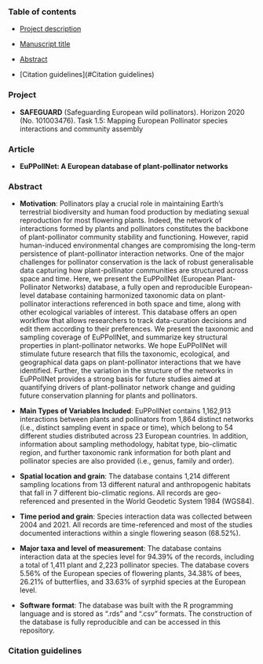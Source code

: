### Table of contents

* [Project description](#Project)

* [Manuscript title](#Article)

* [Abstract](#Abstract)

* [Citation guidelines](#Citation guidelines)




### Project

- **SAFEGUARD** (Safeguarding European wild pollinators). Horizon 2020 (No. 101003476). Task 1.5: Mapping European Pollinator species interactions and community assembly

### Article

- **EuPPollNet: A European database of plant-pollinator networks**

### Abstract

- **Motivation**: Pollinators play a crucial role in maintaining Earth’s terrestrial biodiversity and human food production by mediating sexual reproduction for most flowering plants. Indeed, the network of interactions formed by plants and pollinators constitutes the backbone of plant-pollinator community stability and functioning. However, rapid human-induced environmental changes are compromising the long-term persistence of plant-pollinator interaction networks. One of the major challenges for pollinator conservation is the lack of robust generalisable data capturing how plant-pollinator communities are structured across space and time. Here, we present the EuPPollNet (European Plant-Pollinator Networks) database, a fully open and reproducible European-level database containing harmonized taxonomic data on plant-pollinator interactions referenced in both space and time, along with other ecological variables of interest. This database offers an open workflow that allows researchers to track data-curation decisions and edit them according to their preferences. We present the taxonomic and sampling coverage of EuPPollNet, and summarize key structural properties in plant-pollinator networks. We hope EuPPollNet will stimulate future research that fills the taxonomic, ecological, and geographical data gaps on plant-pollinator interactions that we have identified. Further, the variation in the structure of the networks in EuPPollNet provides a strong basis for future studies aimed at quantifying drivers of plant-pollinator network change and guiding future conservation planning for plants and pollinators.

- **Main Types of Variables Included**: EuPPollNet contains 1,162,913 interactions between plants and pollinators from 1,864 distinct networks (i.e., distinct sampling event in space or time), which belong to 54 different studies distributed across 23 European countries. In addition, information about sampling methodology, habitat type, bio-climatic region, and further taxonomic rank information for both plant and pollinator species are also provided (i.e., genus, family and order).

- **Spatial location and grain**: The database contains 1,214 different sampling locations from 13 different natural and anthropogenic habitats that fall in 7 different bio-climatic regions. All records are geo-referenced and presented in the World Geodetic System 1984 (WGS84).

- **Time period and grain**: Species interaction data was collected between 2004 and 2021. All records are time-referenced and most of the studies documented interactions within a single flowering season (68.52%).

- **Major taxa and level of measurement**: The database contains interaction data at the species level for 94.39% of the records, including a total of 1,411 plant and 2,223 pollinator species. The database covers 5.56% of the European species of flowering plants, 34.38% of bees, 26.21% of butterflies, and 33.63% of syrphid species at the European level.

- **Software format**: The database was built with the R programming language and is stored as “.rds” and “.csv” formats. The construction of the database is fully reproducible and can be accessed in this repository.


### Citation guidelines



